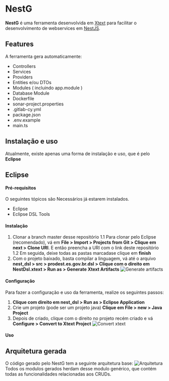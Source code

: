 # NestG

**NestG** é uma ferramenta desenvolvida em [Xtext](https://www.eclipse.org/Xtext/) para facilitar o desenvolvimento de webservices em [NestJS](https://nestjs.com/).

## Features
A ferramenta gera automaticamente:
* Controllers
* Services
* Providers
* Entities e/ou DTOs
* Modules ( incluindo app.module )
* Database Module
* Dockerfile
* sonar-project.properties
* .gitlab-cy.yml
* package.json 
* .env.example
* main.ts

## Instalação e uso
Atualmente, existe apenas uma forma de instalação e uso, que é pelo **Eclipse**
## Eclipse
#### Pré-requisitos
O seguintes tópicos são Necessários já estarem instalados.
* Eclipse
* Eclipse DSL Tools


#### Instalação
1. Clonar a branch master desse repositório
1.1 Para clonar pelo Eclipse (recomendado), vá em **File > Import > Projects from Git > Clique em next > Clone URI**. E então preencha a URI com o link deste repositório 
1.2 Em seguida, deixe todas as pastas marcadase clique em **finish**
2. Com o projeto baixado, basta compilar a linguagem, vá até o arquivo **nest_dsl > src > prodest.es.gov.br.dsl > Clique com o direito em NestDsl.xtext > Run as > Generate Xtext Artifacts** ![Generate artifacts](link)

#### Configuração
Para fazer a configuração e uso da ferramenta, realize os seguintes passos:

1. **Clique com direito em nest_dsl > Run as > Eclipse Application**
2. Crie um projeto (pode ser um projeto java) **Clique em File > new > Java Project**
3. Depois de criado, clique com o direito no projeto recém criado e vá **Configure > Convert to Xtext Project** ![Convert xtext](link)


#### Uso



## Arquitetura gerada
O código gerado pelo NestG tem a seguinte arquitetura base:
![Arquitetura](link)
<br>
Todos os modulos gerados herdam desse modulo genérico, que contém todas as funcionalidades relacionadas aos CRUDs.
